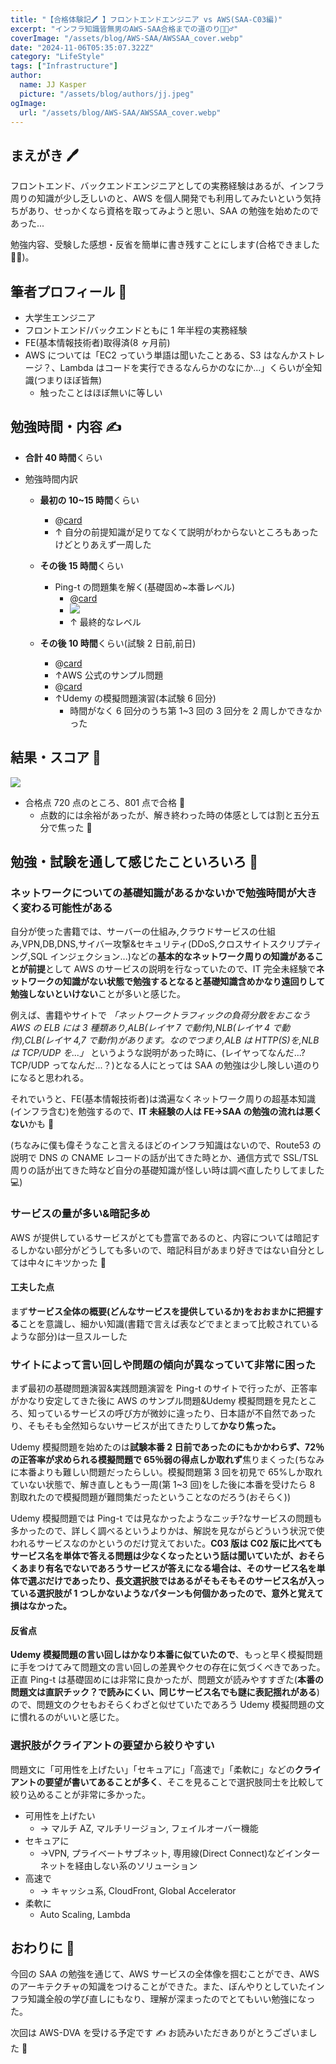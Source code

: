 ```yaml
---
title: "【合格体験記🖊️ 】フロントエンドエンジニア vs AWS(SAA-C03編)"
excerpt: "インフラ知識皆無男のAWS-SAA合格までの道のり🧗🏻‍♂️"
coverImage: "/assets/blog/AWS-SAA/AWSSAA_cover.webp"
date: "2024-11-06T05:35:07.322Z"
category: "LifeStyle"
tags: ["Infrastructure"]
author:
  name: JJ Kasper
  picture: "/assets/blog/authors/jj.jpeg"
ogImage:
  url: "/assets/blog/AWS-SAA/AWSSAA_cover.webp"
---
```


## まえがき 🖊️

フロントエンド、バックエンドエンジニアとしての実務経験はあるが、インフラ周りの知識が少し乏しいのと、AWS を個人開発でも利用してみたいという気持ちがあり、せっかくなら資格を取ってみようと思い、SAA の勉強を始めたのであった...

勉強内容、受験した感想・反省を簡単に書き残すことにします(合格できました 😮‍💨)。

## 筆者プロフィール 📃

- 大学生エンジニア
- フロントエンド/バックエンドともに 1 年半程の実務経験
- FE(基本情報技術者)取得済(8 ヶ月前)
- AWS については「EC2 っていう単語は聞いたことある、S3 はなんかストレージ？、Lambda はコードを実行できるなんらかのなにか...」くらいが全知識(つまりほぼ皆無)
  - 触ったことはほぼ無いに等しい

## 勉強時間・内容 ✍️

- **合計 40 時間**くらい
- 勉強時間内訳

  - **最初の 10~15 時間**くらい
    - @[card](https://www.amazon.co.jp/%E6%A8%A1%E6%93%AC%E5%95%8F%E9%A1%8C%E4%BB%98%E3%81%8D-AWS%E8%AA%8D%E5%AE%9A-%E3%82%BD%E3%83%AA%E3%83%A5%E3%83%BC%E3%82%B7%E3%83%A7%E3%83%B3%E3%82%A2%E3%83%BC%E3%82%AD%E3%83%86%E3%82%AF%E3%83%88-%E3%82%A2%E3%82%BD%E3%82%B7%E3%82%A8%E3%82%A4%E3%83%88%E6%95%99%E7%A7%91%E6%9B%B8-%E7%AC%AC3%E7%89%88%EF%BC%BBSAA-C03%EF%BC%BD%E5%AF%BE%E5%BF%9C/dp/4295016098/ref=asc_df_4295016098?mcid=8d445453afda37aeb395899043f141ca&th=1&psc=1&tag=jpgo-22&linkCode=df0&hvadid=707442440829&hvpos=&hvnetw=g&hvrand=7095013068415909501&hvpone=&hvptwo=&hvqmt=&hvdev=c&hvdvcmdl=&hvlocint=&hvlocphy=9197730&hvtargid=pla-1948536483021&psc=1&gad_source=1)
    - ↑ 自分の前提知識が足りてなくて説明がわからないところもあったけどとりあえず一周した
  - **その後 15 時間**くらい

    - Ping-t の問題集を解く(基礎固め~本番レベル)
      - @[card](https://mondai.ping-t.com/question_subjects/72)
      - ![](https://storage.googleapis.com/zenn-user-upload/fbf6f4505e00-20241106.png)
      - ↑ 最終的なレベル

  - **その後 10 時間**くらい(試験 2 日前,前日)
    - @[card](https://d1.awsstatic.com/ja_JP/training-and-certification/docs-sa-assoc/AWS-Certified-Solutions-Architect-Associate_Sample-Questions.pdf)
    - ↑AWS 公式のサンプル問題
    - @[card](https://www.udemy.com/course/aws-knan/learn/quiz/4632480/results?expanded=1415749711#overview)
    - ↑Udemy の模擬問題演習(本試験 6 回分)
      - 時間がなく 6 回分のうち第 1~3 回の 3 回分を 2 周しかできなかった

## 結果・スコア 🎊

![](https://storage.googleapis.com/zenn-user-upload/9da11d820e1d-20241106.jpg)

- 合格点 720 点のところ、801 点で合格 🎉
  - 点数的には余裕があったが、解き終わった時の体感としては割と五分五分で焦った 🫥

## 勉強・試験を通して感じたこといろいろ 🧐

### ネットワークについての基礎知識があるかないかで勉強時間が大きく変わる可能性がある

自分が使った書籍では、サーバーの仕組み,クラウドサービスの仕組み,VPN,DB,DNS,サイバー攻撃&セキュリティ(DDoS,クロスサイトスクリプティング,SQL インジェクション...)などの**基本的なネットワーク周りの知識があることが前提**として AWS のサービスの説明を行なっていたので、IT 完全未経験で**ネットワークの知識がない状態で勉強するとなると基礎知識含めかなり遠回りして勉強しないといけない**ことが多いと感じた。

例えば、書籍やサイトで
_「ネットワークトラフィックの負荷分散をおこなう AWS の ELB には 3 種類あり,ALB(レイヤ 7 で動作),NLB(レイヤ 4 で動作),CLB(レイヤ 4,7 で動作)があります。なのでつまり,ALB は HTTP(S)を,NLB は TCP/UDP を...」_
というような説明があった時に、(レイヤってなんだ...?TCP/UDP ってなんだ...？)となる人にとっては SAA の勉強は少し険しい道のりになると思われる。

それでいうと、FE(基本情報技術者)は満遍なくネットワーク周りの超基本知識(インフラ含む)を勉強するので、**IT 未経験の人は FE→SAA の勉強の流れは悪くない**かも 🤔

(ちなみに僕も偉そうなこと言えるほどのインフラ知識はないので、Route53 の説明で DNS の CNAME レコードの話が出てきた時とか、通信方式で SSL/TSL 周りの話が出てきた時など自分の基礎知識が怪しい時は調べ直したりしてました 💻)

### サービスの量が多い&暗記多め

AWS が提供しているサービスがとても豊富であるのと、内容については暗記するしかない部分がどうしても多いので、暗記科目があまり好きではない自分としては中々にキツかった 🫠

#### 工夫した点

まず**サービス全体の概要(どんなサービスを提供しているか)をおおまかに把握する**ことを意識し、細かい知識(書籍で言えば表などでまとまって比較されているような部分)は一旦スルーした

### サイトによって言い回しや問題の傾向が異なっていて非常に困った

まず最初の基礎問題演習&実践問題演習を Ping-t のサイトで行ったが、正答率がかなり安定してきた後に AWS のサンプル問題&Udemy 模擬問題を見たところ、知っているサービスの呼び方が微妙に違ったり、日本語が不自然であったり、そもそも全然知らないサービスが出てきたりして**かなり焦った。**

Udemy 模擬問題を始めたのは**試験本番 2 日前であったのにもかかわらず、72％の正答率が求められる模擬問題で 65％弱の得点しか取れず**焦りまくった(ちなみに本番よりも難しい問題だったらしい。模擬問題第 3 回を初見で 65%しか取れていない状態で、解き直しともう一周(第 1~3 回)をした後に本番を受けたら 8 割取れたので模擬問題が難問集だったということなのだろう(おそらく))

Udemy 模擬問題では Ping-t では見なかったようなニッチ?なサービスの問題も多かったので、詳しく調べるというよりかは、解説を見ながらどういう状況で使われるサービスなのかというのだけ覚えておいた。**C03 版は C02 版に比べてもサービス名を単体で答える問題は少なくなったという話は聞いていたが、おそらくあまり有名でないであろうサービスが答えになる場合は、そのサービス名を単体で選ぶだけであったり、長文選択肢ではあるがそもそもそのサービス名が入っている選択肢が 1 つしかないようなパターンも何個かあったので、意外と覚えて損はなかった。**

#### 反省点

**Udemy 模擬問題の言い回しはかなり本番に似ていたので**、もっと早く模擬問題に手をつけてみて問題文の言い回しの差異やクセの存在に気づくべきであった。正直 Ping-t は基礎固めには非常に良かったが、問題文が読みやすすぎた(**本番の問題文は直訳チック？で読みにくい、同じサービス名でも謎に表記揺れがある**)ので、問題文のクセもおそらくわざと似せていたであろう Udemy 模擬問題の文に慣れるのがいいと感じた。

### 選択肢がクライアントの要望から絞りやすい

問題文に「可用性を上げたい」「セキュアに」「高速で」「柔軟に」などの**クライアントの要望が書いてあることが多く**、そこを見ることで選択肢同士を比較して絞り込めることが非常に多かった。

- 可用性を上げたい
  - → マルチ AZ, マルチリージョン, フェイルオーバー機能
- セキュアに
  - →VPN, プライベートサブネット, 専用線(Direct Connect)などインターネットを経由しない系のソリューション
- 高速で
  - → キャッシュ系, CloudFront, Global Accelerator
- 柔軟に
  - Auto Scaling, Lambda

## おわりに 🙌

今回の SAA の勉強を通じて、AWS サービスの全体像を掴むことができ、AWS のアーキテクチャの知識をつけることができた。また、ぼんやりとしていたインフラ知識全般の学び直しにもなり、理解が深まったのでとてもいい勉強になった。

次回は AWS-DVA を受ける予定です ✍️ お読みいただきありがとうございました 🥳

